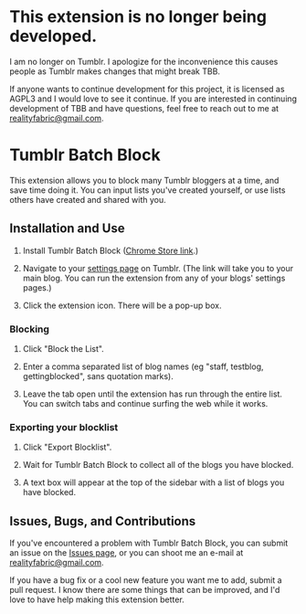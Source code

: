 # This extension is no longer being developed.

I am no longer on Tumblr. I apologize for the inconvenience this causes people as Tumblr makes changes that might break TBB.

If anyone wants to continue development for this project, it is licensed as AGPL3 and I would love to see it continue. If you are interested in continuing development of TBB and have questions, feel free to reach out to me at realityfabric@gmail.com.

# Tumblr Batch Block

This extension allows you to block many Tumblr bloggers at a time, and save time doing it. You can input lists you've created yourself, or use lists others have created and shared with you.

## Installation and Use

1. Install Tumblr Batch Block ([Chrome Store link](https://chrome.google.com/webstore/detail/tumblr-batch-block/kojokoeagiinigcjnggifldgdphhpedh).)

2. Navigate to your [settings page](https://tumblr.com/settings/blog) on Tumblr. (The link will take you to your main blog. You can run the extension from any of your blogs' settings pages.)

3. Click the extension icon. There will be a pop-up box.

### Blocking

1. Click "Block the List".

2. Enter a comma separated list of blog names (eg "staff, testblog, gettingblocked", sans quotation marks).

3. Leave the tab open until the extension has run through the entire list. You can switch tabs and continue surfing the web while it works.

### Exporting your blocklist

1. Click "Export Blocklist".

2. Wait for Tumblr Batch Block to collect all of the blogs you have blocked.

3. A text box will appear at the top of the sidebar with a list of blogs you have blocked.

## Issues, Bugs, and Contributions

If you've encountered a problem with Tumblr Batch Block, you can submit an issue on the [Issues page](https://github.com/realityfabric/tumblr-batch-block/issues), or you can shoot me an e-mail at realityfabric@gmail.com.

If you have a bug fix or a cool new feature you want me to add, submit a pull request. I know there are some things that can be improved, and I'd love to have help making this extension better.
